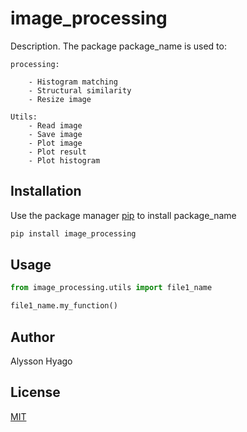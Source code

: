 # image_processing

Description. 
The package package_name is used to:

	processing:

		- Histogram	matching 
		- Structural similarity
		- Resize image 

	Utils: 
		- Read image
		- Save image
		- Plot image
		- Plot result
		- Plot histogram
## Installation

Use the package manager [pip](https://pip.pypa.io/en/stable/) to install package_name

```bash
pip install image_processing
```

## Usage

```python
from image_processing.utils import file1_name

file1_name.my_function()
```

## Author
 Alysson Hyago

## License
[MIT](https://choosealicense.com/licenses/mit/)